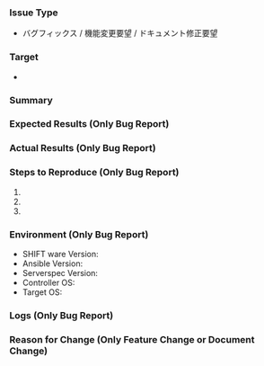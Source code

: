 <!--
SHIFT wareに貢献いただき、ありがとうございます。Issueを作成する前に[SHIFT ware貢献ガイド](https://github.com/SHIFT-ware/shift_ware/blob/master/CONTRIBUTING.md)をご一読ください。
-->

### Issue Type
* バグフィックス / 機能変更要望 / ドキュメント修正要望

### Target
<!--
バグレポートであればバグの発生対象を、
機能変更要望であればロール名などの変更対象を
ドキュメント修正要望であればWikiのページ名などの修正対象を
記載してください
-->

* 

### Summary
<!--
バグレポートであればバグの簡潔な説明を、
機能変更要望およびドキュメント修正要望であれば変更内容の簡潔な説明を
記載して下さい
-->

### Expected Results (Only Bug Report)
<!--
バグレポートにおいてのみ、期待する結果を記載して下さい
-->

### Actual Results (Only Bug Report)
<!--
バグレポートにおいてのみ、実際の結果を記載して下さい
-->

### Steps to Reproduce (Only Bug Report)
<!--
バグレポートにおいてのみ、バグの再現手順を記載して下さい
--> 

1.
2.
3.

### Environment (Only Bug Report)
<!--
バグレポートにおいてのみ、以下の情報を記載して下さい
Controller OSにはSHIFT wareをインストールしたマシンのOS、
Target OSにはSHIFT wareを適用するマシンのOS
を記載して下さい
-->

* SHIFT ware Version: 
* Ansible Version:
* Serverspec Version:
* Controller OS:
* Target OS:

### Logs (Only Bug Report)
<!--
バグレポートにおいてのみ、バグの再現時のログ(Ansible.logやServerspec.logなど)を添付してください
-->

### Reason for Change (Only Feature Change or Document Change)
<!--
機能変更要望およびドキュメント修正要望においてのみ、本変更が必要だと考える理由を記載して下さい
-->

